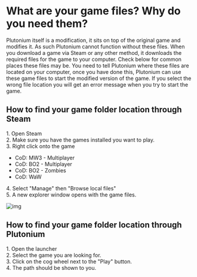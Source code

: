 # What are your game files? Why do you need them?

Plutonium itself is a modification, it sits on top of the original game and modifies it. As such Plutonium cannot function without these files.
When you download a game via Steam or any other method, it downloads the required files for the game to your computer. Check below for common places these files may be.
You need to tell Plutonium where these files are located on your computer, once you have done this, Plutonium can use these game files to start the modified version of the game. If you select the wrong file location you will get an error message when you try to start the game.

## How to find your game folder location through Steam

1\. Open Steam  
2\. Make sure you have the games installed you want to play.  
3\. Right click onto the game  

* CoD: MW3 - Multiplayer
* CoD: BO2 - Multiplayer
* CoD: BO2 - Zombies
* CoD: WaW

4\. Select "Manage" then "Browse local files"  
5\. A new explorer window opens with the game files.  

![img](https://i.imgur.com/ETEnASg.gif)

## How to find your game folder location through Plutonium

<!--
NOTE: This does not actually work, so this needs to be looked at again. ^CH.
-->

1\. Open the launcher  
2\. Select the game you are looking for.  
3\. Click on the cog wheel next to the "Play" button.  
4\. The path should be shown to you.  
